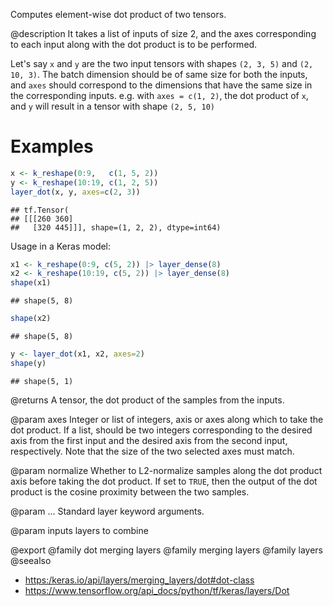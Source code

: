 Computes element-wise dot product of two tensors.

@description
It takes a list of inputs of size 2, and the axes
corresponding to each input along with the dot product
is to be performed.

Let's say `x` and `y` are the two input tensors with shapes
`(2, 3, 5)` and `(2, 10, 3)`. The batch dimension should be
of same size for both the inputs, and `axes` should correspond
to the dimensions that have the same size in the corresponding
inputs. e.g. with `axes = c(1, 2)`, the dot product of `x`, and `y`
will result in a tensor with shape `(2, 5, 10)`

# Examples

```r
x <- k_reshape(0:9,   c(1, 5, 2))
y <- k_reshape(10:19, c(1, 2, 5))
layer_dot(x, y, axes=c(2, 3))
```

```
## tf.Tensor(
## [[[260 360]
##   [320 445]]], shape=(1, 2, 2), dtype=int64)
```

Usage in a Keras model:


```r
x1 <- k_reshape(0:9, c(5, 2)) |> layer_dense(8)
x2 <- k_reshape(10:19, c(5, 2)) |> layer_dense(8)
shape(x1)
```

```
## shape(5, 8)
```

```r
shape(x2)
```

```
## shape(5, 8)
```

```r
y <- layer_dot(x1, x2, axes=2)
shape(y)
```

```
## shape(5, 1)
```

@returns
    A tensor, the dot product of the samples from the inputs.

@param axes
Integer or list of integers, axis or axes along which to
take the dot product. If a list, should be two integers
corresponding to the desired axis from the first input and the
desired axis from the second input, respectively. Note that the
size of the two selected axes must match.

@param normalize
Whether to L2-normalize samples along the dot product axis
before taking the dot product. If set to `TRUE`, then
the output of the dot product is the cosine proximity
between the two samples.

@param ...
Standard layer keyword arguments.

@param inputs
layers to combine

@export
@family dot merging layers
@family merging layers
@family layers
@seealso
+ <https:/keras.io/api/layers/merging_layers/dot#dot-class>
+ <https://www.tensorflow.org/api_docs/python/tf/keras/layers/Dot>
